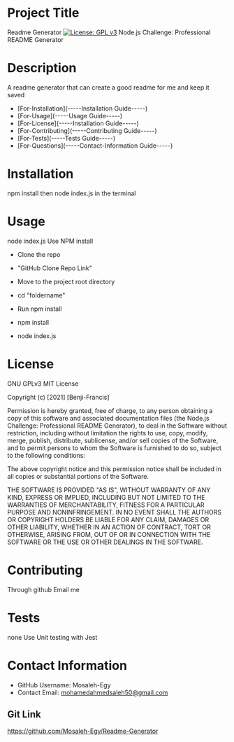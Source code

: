 
# Project Title

Readme Generator
[![License: GPL v3](https://img.shields.io/badge/License-GPLv3-blue.svg)](https://www.gnu.org/licenses/gpl-3.0)
Node.js Challenge: Professional README Generator

# Description
A readme generator that can create a good readme for me and keep it saved

- [For-Installation](-----Installation Guide-----)
- [For-Usage](-----Usage Guide-----)
- [For-License](-----Installation Guide-----)
- [For-Contributing](-----Contributing Guide-----)
- [For-Tests](-----Tests Guide-----)
- [For-Questions](-----Contact-Information Guide-----)
    
# Installation
npm install then node index.js in the terminal

# Usage
node index.js
Use NPM install

- Clone the repo

- "GitHub Clone Repo Link"

- Move to the project root directory

- cd "foldername"

- Run npm install

- npm install

- node index.js

# License 
GNU GPLv3
MIT License

Copyright (c) [2021] [Benji-Francis]

Permission is hereby granted, free of charge, to any person obtaining a copy
of this software and associated documentation files (the Node.js Challenge: Professional README Generator), to deal
in the Software without restriction, including without limitation the rights
to use, copy, modify, merge, publish, distribute, sublicense, and/or sell
copies of the Software, and to permit persons to whom the Software is
furnished to do so, subject to the following conditions:

The above copyright notice and this permission notice shall be included in all
copies or substantial portions of the Software.

THE SOFTWARE IS PROVIDED "AS IS", WITHOUT WARRANTY OF ANY KIND, EXPRESS OR
IMPLIED, INCLUDING BUT NOT LIMITED TO THE WARRANTIES OF MERCHANTABILITY,
FITNESS FOR A PARTICULAR PURPOSE AND NONINFRINGEMENT. IN NO EVENT SHALL THE
AUTHORS OR COPYRIGHT HOLDERS BE LIABLE FOR ANY CLAIM, DAMAGES OR OTHER
LIABILITY, WHETHER IN AN ACTION OF CONTRACT, TORT OR OTHERWISE, ARISING FROM,
OUT OF OR IN CONNECTION WITH THE SOFTWARE OR THE USE OR OTHER DEALINGS IN THE
SOFTWARE.

# Contributing 
Through github
Email me

# Tests
none
Use Unit testing with Jest


# Contact Information 
* GitHub Username: Mosaleh-Egy
* Contact Email: mohamedahmedsaleh50@gmail.com


## Git Link
https://github.com/Mosaleh-Egy/Readme-Generator